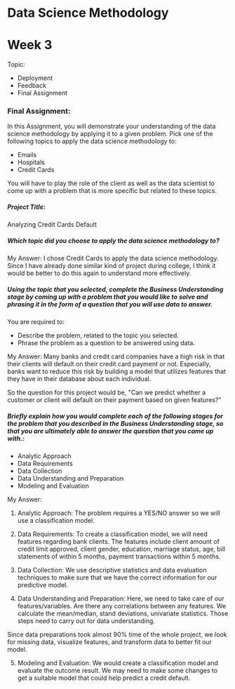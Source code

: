 # Data Science Methodology
# Week 3

Topic: 
- Deployment
- Feedback
- Final Assignment

### Final Assignment:   
In this Assignment, you will demonstrate your understanding of the data science methodology by applying it to a given problem. Pick one of the following topics to apply the data science methodology to:

- Emails
- Hospitals
- Credit Cards

You will have to play the role of the client as well as the data scientist to come up with a problem that is more specific but related to these topics.

##### Project Title:    
Analyzing Credit Cards Default

##### Which topic did you choose to apply the data science methodology to?   
My Answer: I chose Credit Cards to apply the data science methodology. Since I have already done similar kind of project during college, I think it would be better to do this again to understand more effectively. 

##### Using the topic that you selected, complete the Business Understanding stage by coming up with a problem that you would like to solve and phrasing it in the form of a question that you will use data to answer.

You are required to:

- Describe the problem, related to the topic you selected.
- Phrase the problem as a question to be answered using data.

My Answer: Many banks and credit card companies have a high risk in that their clients will default on their credit card payment or not. Especially, banks want to reduce this risk by building a model that utilizes features that they have in their database about each individual. 

So the question for this project would be, "Can we predict whether a customer or client will default on their payment based on given features?"

##### Briefly explain how you would complete each of the following stages for the problem that you described in the Business Understanding stage, so that you are ultimately able to answer the question that you came up with.:

- Analytic Approach
- Data Requirements
- Data Collection
- Data Understanding and Preparation
- Modeling and Evaluation

My Answer:    
1. Analytic Approach: The problem requires a YES/NO answer so we will use a classification model.    

2. Data Requirements: To create a classification model, we will need features regarding bank clients. The features include client amount of credit limit approved, client gender, education, marriage status, age, bill statements of within 5 months, payment transactions within 5 months.   

3. Data Collection: We use descriptive statistics and data evaluation techniques to make sure that we have the correct information for our predictive model.   

4. Data Understanding and Preparation: Here, we need to take care of our features/variables. Are there any correlations between any features. We calculate the mean/median, stand deviations, univariate statistics. Those steps need to carry out for data understanding. 

Since data preparations took almost 90% time of the whole project, we look for missing data, visualize features, and transform data to better fit our model.   

5. Modeling and Evaluation: We would create a classification model and evaluate the outcome result. We may need to make some changes to get a suitable model that could help predict a credit default.    
